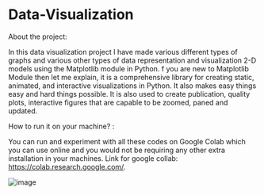 # Data-Visualization

About the project:

In this data visualization project I have made various different types of graphs and various other types of data representation and visualization 2-D models using the Matplotlib module in Python. f you are new to Matplotlib Module then let me explain, it is a comprehensive library for creating static, animated, and interactive visualizations in Python. It also makes easy things easy and hard things possible. It is also used to create publication, quality plots, interactive figures that are capable to be zoomed, paned and updated.

How to run it on your machine? :

You can run and experiment with all these codes on Google Colab which you can use online and you would not be requiring any other extra installation in your machines. Link for google collab: https://colab.research.google.com/.

![image](https://user-images.githubusercontent.com/93984886/185763070-364c3fa0-6082-47c9-8b99-793d644d2007.png)


